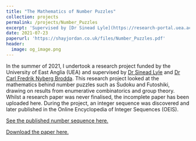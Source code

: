 ```yaml
---
title: "The Mathematics of Number Puzzles"
collection: projects
permalink: /projects/Number_Puzzles
excerpt: 'Supervised by [Dr Sinead Lyle](https://research-portal.uea.ac.uk/en/persons/sinead-lyle) and [Dr Carl Fredrik Nyberg Brodda](https://sites.google.com/view/cf-nb/), I researched the mathematics of number puzzles such as Sudoku and Futoshiki. My research paper was never finished, however the incomplete paper has been uploaded here. During this project, a number sequence was discovered and was published in the OEIS.'
date: 2021-07-23
paperurl: 'https://shayjordan.co.uk/files/Number_Puzzles.pdf'
header:
  image: og_image.png
---
```

In the summer of 2021, I undertook a research project funded by the University of East Anglia (UEA) and supervised by [Dr Sinead Lyle](https://research-portal.uea.ac.uk/en/persons/sinead-lyle) and [Dr Carl Fredrik Nyberg Brodda](https://sites.google.com/view/cf-nb/). This research project looked at the mathematics behind number puzzles such as Sudoku and Futoshiki, drawing on results from enumerative combinatorics and group theory. Whilst a research paper was never finalised, the incomplete paper has been uploaded here. During the project, an integer sequence was discovered and later published in the Online Encyclopedia of Integer Sequences (OEIS).

[See the published number sequence here.](https://oeis.org/A346008)

[Download the paper here.](https://shayjordan.co.uk/files/Number_Puzzles.pdf)
